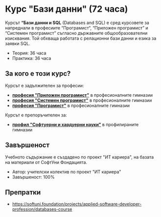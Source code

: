 # Курс "Бази данни" (72 часа)

Курсът **“Бази данни и SQL** (Databases and SQL) е сред курсовете за напреднали в професиите “Програмист“, “Приложен програмист” и “Системен програмист” съгласно държавните общообразователни изисквания. Той обхваща работата с релационни бази данни и езика за заявки SQL.
 - Теория: 36 часа
 - Практика: 36 часа

## За кого е този курс?

Курсът е задължителен за професии:
 - [**професия "Приложен програмист"**](https://github.com/BG-IT-Edu/School-Programming/tree/main/Courses/Applied-Programmer) в професионалните гимназии
 - [**професия "Системен програмист"**](https://github.com/BG-IT-Edu/School-Programming/tree/main/Courses/System-Programmer) в професионалните гимназии
 - [**професия "Програмист"**](https://github.com/BG-IT-Edu/School-Programming/tree/main/Courses/Programmer) в професионалните гимназии

Курсът е препоръчителен за:
 - [**профил "Софтуерни и хардуерни науки"**](https://github.com/BG-IT-Edu/School-Programming/tree/main/Courses/Software-Sciences) в профилираните гимназии

## Завършеност

Учебното съдържание е създадено по проект "ИТ кариера", на базата на материали от СофтУни Фондацията.
 - Автор: учителски колектив по проект "ИТ кариера"
 - Завършеност: 100%

## Препратки
 - https://softuni.foundation/projects/applied-software-developer-profession/databases-course
